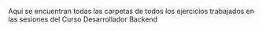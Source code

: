 Aqui se encuentran todas las carpetas de todos los ejercicios trabajados en las sesiones del Curso Desarrollador Backend